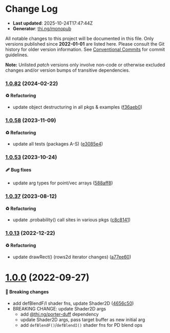 # Change Log

- **Last updated**: 2025-10-24T17:47:44Z
- **Generator**: [thi.ng/monopub](https://thi.ng/monopub)

All notable changes to this project will be documented in this file.
Only versions published since **2022-01-01** are listed here.
Please consult the Git history for older version information.
See [Conventional Commits](https://conventionalcommits.org/) for commit guidelines.

**Note:** Unlisted _patch_ versions only involve non-code or otherwise excluded changes
and/or version bumps of transitive dependencies.

### [1.0.82](https://github.com/thi-ng/umbrella/tree/@thi.ng/rasterize@1.0.82) (2024-02-22)

#### ♻️ Refactoring

- update object destructuring in all pkgs & examples ([f36aeb0](https://github.com/thi-ng/umbrella/commit/f36aeb0))

### [1.0.58](https://github.com/thi-ng/umbrella/tree/@thi.ng/rasterize@1.0.58) (2023-11-09)

#### ♻️ Refactoring

- update all tests (packages A-S) ([e3085e4](https://github.com/thi-ng/umbrella/commit/e3085e4))

### [1.0.53](https://github.com/thi-ng/umbrella/tree/@thi.ng/rasterize@1.0.53) (2023-10-24)

#### 🩹 Bug fixes

- update arg types for point/vec arrays ([588aff8](https://github.com/thi-ng/umbrella/commit/588aff8))

### [1.0.37](https://github.com/thi-ng/umbrella/tree/@thi.ng/rasterize@1.0.37) (2023-08-12)

#### ♻️ Refactoring

- update .probability() call sites in various pkgs ([c8c8141](https://github.com/thi-ng/umbrella/commit/c8c8141))

### [1.0.13](https://github.com/thi-ng/umbrella/tree/@thi.ng/rasterize@1.0.13) (2022-12-22)

#### ♻️ Refactoring

- update drawRect() (rows2d iterator changes) ([a77ee60](https://github.com/thi-ng/umbrella/commit/a77ee60))

# [1.0.0](https://github.com/thi-ng/umbrella/tree/@thi.ng/rasterize@1.0.0) (2022-09-27)

#### 🛑 Breaking changes

- add defBlendF/I shader fns, update Shader2D ([4656c50](https://github.com/thi-ng/umbrella/commit/4656c50))
- BREAKING CHANGE: update Shader2D args
  - add [@thi.ng/porter-duff](https://github.com/thi-ng/umbrella/tree/main/packages/porter-duff) dependency
  - update Shader2D args, pass target buffer as new initial arg
  - add `defBlendF()`/`defBlendI()` shader fns for PD blend ops
